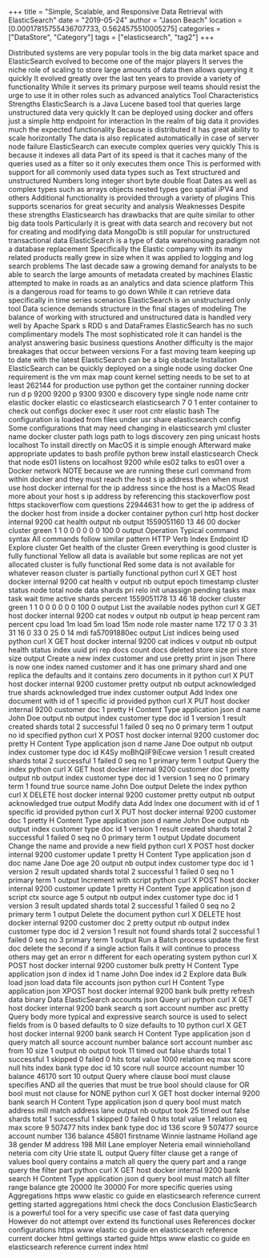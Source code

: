 +++
title = "Simple, Scalable, and Responsive Data Retrieval with ElasticSearch"
date = "2019-05-24"
author = "Jason Beach"
location = [0.00017815755436707733, 0.5624575510005275]
categories = ["DataStore", "Category"]
tags = ["elasticsearch", "tag2"]
+++

Distributed systems are very popular tools in the big data market space and ElasticSearch evolved to become one of the major players It serves the niche role of scaling to store large amounts of data then allows querying it quickly It evolved greatly over the last ten years to provide a variety of functionality While it serves its primary purpose well teams should resist the urge to use it in other roles such as advanced analytics Tool Characteristics Strengths ElasticSearch is a Java Lucene based tool that queries large unstructured data very quickly It can be deployed using docker and offers just a simple http endpoint for interaction In the realm of big data it provides much the expected functionality Because is distributed it has great ability to scale horizontally The data is also replicated automatically in case of server node failure ElasticSearch can execute complex queries very quickly This is because it indexes all data Part of its speed is that it caches many of the queries used as a filter so it only executes them once This is performed with support for all commonly used data types such as Text structured and unstructured Numbers long integer short byte double float Dates as well as complex types such as arrays objects nested types geo spatial iPV4 and others Additional functionality is provided through a variety of plugins This supports scenarios for great security and analysis Weaknesses Despite these strengths Elasticsearch has drawbacks that are quite similar to other big data tools Particularly it is great with data search and recovery but not for creating and modifying data MongoDb is still popular for unstructured transactional data ElasticSearch is a type of data warehousing paradigm not a database replacement Specifically the Elastic company with its many related products really grew in size when it was applied to logging and log search problems The last decade saw a growing demand for analysts to be able to search the large amounts of metadata created by machines Elastic attempted to make in roads as an analytics and data science platform This is a dangerous road for teams to go down While it can retrieve data specifically in time series scenarios ElasticSearch is an unstructured only tool Data science demands structure in the final stages of modeling The balance of working with structured and unstructured data is handled very well by Apache Spark s RDD s and DataFrames ElasticSearch has no such complimentary models The most sophisticated role it can handel is the analyst answering basic business questions Another difficulty is the major breakages that occur between versions For a fast moving team keeping up to date with the latest ElasticSearch can be a big obstacle Installation ElasticSearch can be quickly deployed on a single node using docker One requirement is the vm max map count kernel setting needs to be set to at least 262144 for production use python get the container running docker run d p 9200 9200 p 9300 9300 e discovery type single node name cntr elastic docker elastic co elasticsearch elasticsearch 7 0 1 enter container to check out configs docker exec it user root cntr elastic bash The configuration is loaded from files under usr share elasticsearch config Some configurations that may need changing in elasticsearch yml cluster name docker cluster path logs path to logs discovery zen ping unicast hosts localhost To install directly on MacOS it is simple enough Afterward make appropriate updates to bash profile python brew install elasticsearch Check that node es01 listens on localhost 9200 while es02 talks to es01 over a Docker network NOTE because we are running these curl command from within docker and they must reach the host s ip address then when must use host docker internal for the ip address since the host is a MacOS Read more about your host s ip address by referencing this stackoverflow post https stackoverflow com questions 22944631 how to get the ip address of the docker host from inside a docker container python curl http host docker internal 9200 cat health output nb output 1559051160 13 46 00 docker cluster green 1 1 0 0 0 0 0 0 100 0 output Operation Typical command syntax All commands follow similar pattern HTTP Verb Index Endpoint ID Explore cluster Get health of the cluster Green everything is good cluster is fully functional Yellow all data is available but some replicas are not yet allocated cluster is fully functional Red some data is not available for whatever reason cluster is partially functional python curl X GET host docker internal 9200 cat health v output nb output epoch timestamp cluster status node total node data shards pri relo init unassign pending tasks max task wait time active shards percent 1559051178 13 46 18 docker cluster green 1 1 0 0 0 0 0 0 100 0 output List the available nodes python curl X GET host docker internal 9200 cat nodes v output nb output ip heap percent ram percent cpu load 1m load 5m load 15m node role master name 172 17 0 3 31 31 16 0 33 0 25 0 14 mdi fa57091880ec output List indices being used python curl X GET host docker internal 9200 cat indices v output nb output health status index uuid pri rep docs count docs deleted store size pri store size output Create a new index customer and use pretty print in json There is now one index named customer and it has one primary shard and one replica the defaults and it contains zero documents in it python curl X PUT host docker internal 9200 customer pretty output nb output acknowledged true shards acknowledged true index customer output Add Index one document with id of 1 specific id provided python curl X PUT host docker internal 9200 customer doc 1 pretty H Content Type application json d name John Doe output nb output index customer type doc id 1 version 1 result created shards total 2 successful 1 failed 0 seq no 0 primary term 1 output no id specified python curl X POST host docker internal 9200 customer doc pretty H Content Type application json d name Jane Doe output nb output index customer type doc id K4Sy moBhQilF9iEcwe version 1 result created shards total 2 successful 1 failed 0 seq no 1 primary term 1 output Query the index python curl X GET host docker internal 9200 customer doc 1 pretty output nb output index customer type doc id 1 version 1 seq no 0 primary term 1 found true source name John Doe output Delete the index python curl X DELETE host docker internal 9200 customer pretty output nb output acknowledged true output Modify data Add Index one document with id of 1 specific id provided python curl X PUT host docker internal 9200 customer doc 1 pretty H Content Type application json d name John Doe output nb output index customer type doc id 1 version 1 result created shards total 2 successful 1 failed 0 seq no 0 primary term 1 output Update document Change the name and provide a new field python curl X POST host docker internal 9200 customer update 1 pretty H Content Type application json d doc name Jane Doe age 20 output nb output index customer type doc id 1 version 2 result updated shards total 2 successful 1 failed 0 seq no 1 primary term 1 output Increment with script python curl X POST host docker internal 9200 customer update 1 pretty H Content Type application json d script ctx source age 5 output nb output index customer type doc id 1 version 3 result updated shards total 2 successful 1 failed 0 seq no 2 primary term 1 output Delete the document python curl X DELETE host docker internal 9200 customer doc 2 pretty output nb output index customer type doc id 2 version 1 result not found shards total 2 successful 1 failed 0 seq no 3 primary term 1 output Run a Batch process update the first doc delete the second if a single action fails it will continue to process others may get an error n different for each operating system python curl X POST host docker internal 9200 customer bulk pretty H Content Type application json d index id 1 name John Doe index id 2 Explore data Bulk load json load data file accounts json python curl H Content Type application json XPOST host docker internal 9200 bank bulk pretty refresh data binary Data ElasticSearch accounts json Query uri python curl X GET host docker internal 9200 bank search q sort account number asc pretty Query body more typical and expressive search source is used to select fields from is 0 based defaults to 0 size defaults to 10 python curl X GET host docker internal 9200 bank search H Content Type application json d query match all source account number balance sort account number asc from 10 size 1 output nb output took 11 timed out false shards total 1 successful 1 skipped 0 failed 0 hits total value 1000 relation eq max score null hits index bank type doc id 10 score null source account number 10 balance 46170 sort 10 output Query where clause bool must clause specifies AND all the queries that must be true bool should clause for OR bool must not clause for NONE python curl X GET host docker internal 9200 bank search H Content Type application json d query bool must match address mill match address lane output nb output took 25 timed out false shards total 1 successful 1 skipped 0 failed 0 hits total value 1 relation eq max score 9 507477 hits index bank type doc id 136 score 9 507477 source account number 136 balance 45801 firstname Winnie lastname Holland age 38 gender M address 198 Mill Lane employer Neteria email winnieholland neteria com city Urie state IL output Query filter clause get a range of values bool query contains a match all query the query part and a range query the filter part python curl X GET host docker internal 9200 bank search H Content Type application json d query bool must match all filter range balance gte 20000 lte 30000 For more specific queries using Aggregations https www elastic co guide en elasticsearch reference current getting started aggregations html check the docs Conclusion ElasticSearch is a powerful tool for a very specific use case of fast data querying However do not attempt over extend its functional uses References docker configurations https www elastic co guide en elasticsearch reference current docker html gettings started guide https www elastic co guide en elasticsearch reference current index html